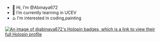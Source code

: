 - 👋 Hi, I’m @Abinaya672
- 🌱 I’m currently learning in UCEV
- ♨️ I'm interested in coding,painting

[![An image of @abinaya672's Holopin badges, which is a link to view their full Holopin profile](https://holopin.me/abinaya672)](https://holopin.io/@abinaya672)
